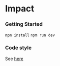 # Impact

### Getting Started
`npm install`
`npm run dev`

### Code style
See [here](https://github.com/techbyorg/frontend-shared/blob/master/README.md)

